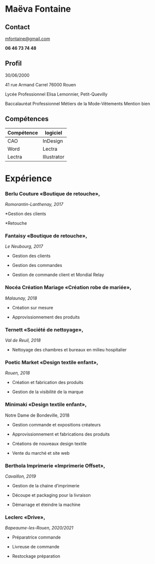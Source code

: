 # Maëva Fontaine

## Contact 
mfontaine@gmail.com

**06 46 73 74 48**

## **Profil**

30/06/2000

41 rue Armand Carrel
76000 Rouen 

Lycée Professionnel Elisa Lemonnier, 
Petit-Quevilly 

Baccalauréat Professionnel Métiers de la 
Mode-Vêtements
Mention bien


## Compétences 
| Compétence|logiciel |
|-------|--------|
| CAO  | InDesign|
| Word |Lectra|
| Lectra| Illustrator|
 


# Expérience

### **Berlu Couture** «Boutique de retouche», 
_Romorantin-Lanthenay, 2017_

*Gestion des clients 

*Retouche
### **Fantaisy** «Boutique de retouche», 
_Le Neubourg, 2017_

* Gestion des clients 

* Gestion des commandes

* Gestion de commande client 
et Mondial Relay


### **Nocéa Création Mariage** «Création robe de mariée», 
_Malaunay, 2018_

* Création sur mesure 

* Approvissionnement des produits

### **Ternett** «Société de nettoyage», 
_Val de Reuil, 2018_ 

* Nettoyage des chambres et bureaux en 
milieu hospitalier



### **Poetic Market** «Design textile enfant»,
 _Rouen, 2018_ 

* Création et fabrication des produits

* Gestion de la visibilité de la marque 

### **Minimaki** «Design textile enfant», 
Notre Dame de Bondeville, 2018

* Gestion commande et expositions créateurs 

* Approvissionnement et fabrications 
des produits

* Créations de nouveaux design textile

* Vente du marché et site web

### **Berthola Imprimerie** «Imprimerie Offset», 
_Cavaillon, 2019_ 

* Gestion de la chaine d’imprimerie 

* Découpe et packaging pour la 
livraison

* Démarrage et éteindre la machine

### **Leclerc** «Drive», 
_Bapeaume-les-Rouen, 2020/2021_

* Préparatrice commande

* Livreuse de commande

* Restockage préparation